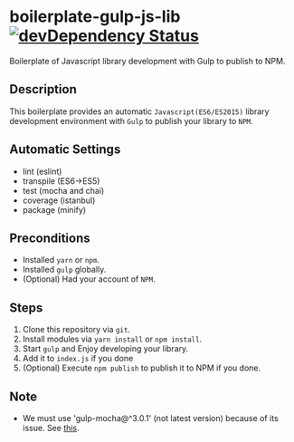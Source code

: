 # boilerplate-gulp-js-lib [![devDependency Status][depstat-image]][depstat-url]

Boilerplate of Javascript library development with Gulp to publish to NPM.

## Description

This boilerplate provides an automatic `Javascript(ES6/ES2015)` library
development environment with `Gulp` to publish your library to `NPM`.

## Automatic Settings

* lint (eslint)
* transpile (ES6->ES5)
* test (mocha and chai)
* coverage (istanbul)
* package (minify)

## Preconditions

* Installed `yarn` or `npm`.
* Installed `gulp` globally.
* (Optional) Had your account of `NPM`.

## Steps

1. Clone this repository via `git`.
1. Install modules via `yarn install` or `npm install`.
1. Start `gulp` and Enjoy developing your library.
1. Add it to `index.js` if you done
1. (Optional) Execute `npm publish` to publish it to NPM if you done.

## Note

* We must use 'gulp-mocha@^3.0.1' (not latest version) because of its issue. See [this](https://github.com/SBoudrias/gulp-istanbul/issues/115).

[depstat-url]: https://david-dm.org/keidrun/boilerplate-gulp-js-lib?type=dev
[depstat-image]: https://david-dm.org/keidrun/boilerplate-gulp-js-lib/dev-status.svg
